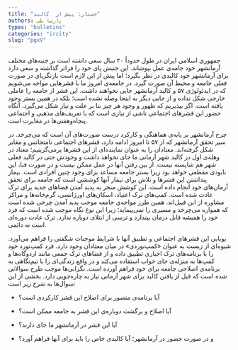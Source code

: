 ```yaml
--- 
title: "جستار: پیش از  کالبد" 
authors: پارسا طی 
types: "bulletins" 
categories: "ircity" 
slug: "pgxV" 
--- 
```

جمهوری اسلامی ایران در طول حدوداً ۴۰ سال سعی داشته است بر جنبه‌های مختلف آرمانشهر خود جامه‌ی عمل بپوشاند. این جنبش پا‌ی خود را فراتر گذاشته و سعی دارد برای آرمانشهر خود کالبدی در نظر بگیرد؛ اما پیش از این لازم است بازنگری­ای در صورت فعلی جامعه و محیط آن صورت گیرد. در جامعه‌ی امروز ما با قشر‌هایی مواجه می‌شویم که در ایدئولوژی ۵۷ و کالبد آرمانشهر جایی نخواهند داشت. این قشر از جامعه را عاملی خارجی شکل نداده و از جایی دیگر به اینجا وصله نشده است؛ بلکه در همین بستر وجود یافته است. اگر بپذیریم که ظهور و وجود هر چیز بنا بر علت و نیاز شکل می‌گیرد، آنگاه حضور این قشر‌های اجتماعی ناشی از نیازی است که با تعریف‌های مذهبی و اجتماعی پنجاه‌و‌هفتی‌ها در مغایرت است.

چرخ آرمانشهر بر پایه‌ی هماهنگی و کارکرد درست صورت‌های آن است که می‌چرخد. در سیر تحقق آرمانشهر که از ۵۷ تا امروز ادامه دارد، قشر‌های اجتماعی نامتجانس و مغایر شکل گرفته‌اند. معتادان را به عنوان نماینده‌ای از این قشرها برمی‌گزینیم؛ معتاد در وهله‌ی اول در کالبد شهر آرمانی ما جای نخواهد داشت و وجودش حتی در کالبد فعلی شهر هم شایسته نیست. از بین رفتن آنها در عمل ممکن نیست و در صورت فنا، این نابودی مقطعی خواهد بود زیرا بستر جامعه مساعد برای وجود چنین افرادی است. بیمار پنداشتن این قشرها و تلاش برای تیمار آنها کوششی است که جامعه برای تحقق آرمان‌های خود انجام داده است. این کوشش منجر به پدید آمدن فضاهای جدید برای ترک عادت شده ‌است. کمپ‌های ترک اعتیاد، اسکان‌های اورژانسی، گرم‌خانه‌ها و مراکز مشاوره از این قبیل‌اند. همین طرز مواجه‌ي جامعه موجب پدید آمدن چرخی شده است که همواره می‌چرخد و مسیری را نمی‌پیماید؛ زیرا این نوع نگاه موجب شده است که فرد خود را همیشه قابل درمان بپندارد و ترسی از ابتلای دوباره ندارد. ترک عادت دوره‌ای است نه دائمی.

پویایی این قشرهای اجتماعی و تطبیق آنها با شرایط موجبات شگفتی را فراهم می‌آورد. شیوه‌ای از زیست به عنوان «کمپ‌نوردی» در میان معتادان وجود دارد. فرد کمپ‌نورد خود را با برنامه‌های ترک اجباری تطبیق داده و از فضاهای ترک جمعی مانند اردوگاه‌ها و کمپ‌ها به منزله‌ی جای خواب استفاده می‌کند و در واقع زندگی‌ای را با نیم‌نگاهی به برنامه‌ی اصلاحی جامعه برای خود فراهم آورده ‌است. نگرانی‌ها موجب طرح سوالاتی شده است که قبل از یافتن کالبد برای شهر آرمانی نیاز به چاره‌جویی دارد. بخشی از این سوال‌ها به شرح زیر است:

- آیا برنامه‌ی متصور برای اصلاح این قشر کارکردی است؟

- آیا اصلاح و برگشت دوباره‌ی این قشر به جامعه ممکن است؟

- آیا این قشر‌ در آرمانشهر ما جای دارند؟

- و در صورت حضور در آرمانشهر؛ آیا کالبدی خاص را باید برای آنها فراهم آورد؟

